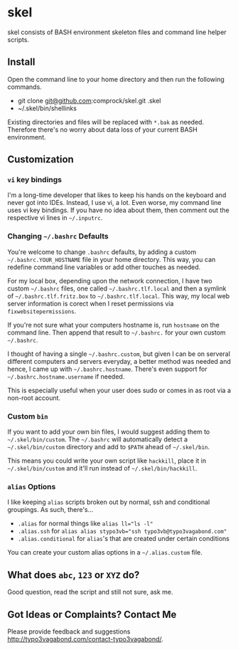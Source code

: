 # skel

skel consists of BASH environment skeleton files and command line helper scripts.

## Install

Open the command line to your home directory and then run the following commands.

* git clone git@github.com:comprock/skel.git .skel
* ~/.skel/bin/shellinks

Existing directories and files will be replaced with `*.bak` as needed. Therefore there's no worry about data loss of your current BASH environment.

## Customization

### `vi` key bindings

I'm a long-time developer that likes to keep his hands on the keyboard and never got into IDEs. Instead, I use vi, a lot. Even worse, my command line uses vi key bindings. If you have no idea about them, then comment out the respective vi lines in `~/.inputrc`.

### Changing `~/.bashrc` Defaults

You're welcome to change `.bashrc` defaults, by adding a custom `~/.bashrc.YOUR_HOSTNAME` file in your home directory. This way, you can redefine command line variables or add other touches as needed.

For my local box, depending upon the network connection, I have two custom `~/.bashrc` files, one called `~/.bashrc.tlf.local` and then a symlink of `~/.bashrc.tlf.fritz.box` to `~/.bashrc.tlf.local`. This way, my local web server information is corect when I reset permissions via `fixwebsitepermissions`.

If you're not sure what your computers hostname is, run `hostname` on the command line. Then append that result to `~/.bashrc.` for your own custom `~/.bashrc`.

I thought of having a single `~/.bashrc.custom`, but given I can be on serveral different computers and servers everyday, a better method was needed and hence, I came up with `~/.bashrc.hostname`. There's even support for `~/.bashrc.hostname.username` if needed.

This is especially useful when your user does sudo or comes in as root via a non-root account.

### Custom `bin`

If you want to add your own bin files, I would suggest adding them to `~/.skel/bin/custom`. The `~/.bashrc` will automatically detect a `~/.skel/bin/custom` directory and add to `$PATH` ahead of `~/.skel/bin`.

This means you could write your own script like `hackkill`, place it in `~/.skel/bin/custom` and it'll run instead of `~/.skel/bin/hackkill`.

### `alias` Options

I like keeping `alias` scripts broken out by normal, ssh and conditional groupings. As such, there's…
* `.alias` for normal things like `alias ll="ls -l"`
* `.alias.ssh` for `alias alias stypo3vb="ssh typo3vb@typo3vagabond.com"`
* `.alias.conditional` for `alias`'s that are created under certain conditions

You can create your custom alias options in a `~/.alias.custom` file.

## What does `abc`, `123` or `XYZ` do?

Good question, read the script and still not sure, ask me.

## Got Ideas or Complaints? Contact Me

Please provide feedback and suggestions http://typo3vagabond.com/contact-typo3vagabond/.